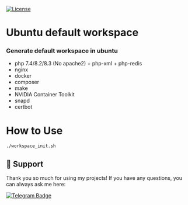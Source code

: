 [![License](http://poser.pugx.org/stas-plov/dto-validator-bundle/license)](https://packagist.org/packages/stas-plov/dto-validator-bundle) 

# Ubuntu default workspace
### Generate default workspace in ubuntu

* php 7.4/8.2/8.3 (No apache2) + php-xml + php-redis
* nginx
* docker
* composer
* make
* NVIDIA Container Toolkit
* snapd
* certbot

# How to Use
```
./workspace_init.sh
```
## 💖 Support

Thank you so much for using my projects! If you have any questions, you can always ask me here:

[![Telegram Badge](https://img.shields.io/badge/Telegram-blue?style=for-the-badge&logo=telegram&logoColor=white)](https://t.me/StasPlov)
